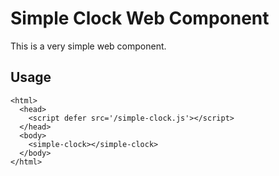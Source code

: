 # Simple Clock Web Component

This is a very simple web component.

## Usage

```
<html>
  <head>
    <script defer src='/simple-clock.js'></script>
  </head>
  <body>
    <simple-clock></simple-clock>
  </body>
</html>
```
